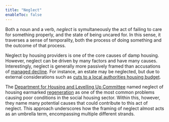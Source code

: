 ```yaml
---
title: "Neglect"
enableToc: false
---
```


Both a noun and a verb, *neglect* is symultaneously the act of failing to care for something properly, and the state of being uncared for. In this sense, it traverses a sense of temporality, both the process of doing something and the outcome of that process.

Neglect by housing providers is one of the core causes of damp housing. However, neglect can be driven by many factors and have many causes. Interestingly, neglect is generally more passively framed than accusations of [managed decline](cause-effect-affect/managed-decline). For instance, an estate may be neglected, but due to external considerations such as [cuts to a local authorities housing budget](cause-effect-affect/austerity).

The [Department for Housing and Levelling Up Committee](evidence/regulation-of-social-housing) named neglect of housing earmarked [regeneration](cause-effect-affect/regeneration) as one of the most common problems causing poor conditions in the social housing sector. Within this, however, they name many potential causes that could contribute to this act of neglect. This approach underscores how the framing of neglect almost acts as an umbrella term, encompassing multiple different strands. 
